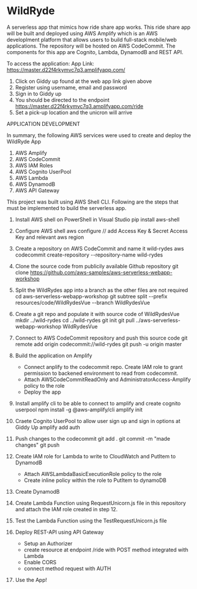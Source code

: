 # WildRyde
A serverless app that mimics how ride share app works. This ride share app will be built and deployed using AWS Amplify which is an AWS developlment platform that allows users to build full-stack mobile/web applications. The repository will be hosted on AWS CodeCommit. The components for this app are Cognito, Lambda, DynamodB and REST API. 

To access the application: 
App Link: https://master.d22f4rkymvc7q3.amplifyapp.com/
1. Click on Giddy up found at the web app link given above
2. Register using username, email and password
3. Sign in to Giddy up
4. You should be directed to the endpoint https://master.d22f4rkymvc7q3.amplifyapp.com/ride
5. Set a pick-up location and the unicron will arrive

APPLICATION DEVELOPMENT 

In summary, the following AWS services were used to create and deploy the WildRyde App

1. AWS Amplify
2. AWS CodeCommit
3. AWS IAM Roles
3. AWS Cognito UserPool
4. AWS Lambda
5. AWS DynamodB
6. AWS API Gateway 

This project was built using AWS Shell CLI. Following are the steps that must be implemented to build the serverless app. 

1. Install AWS shell on PowerShell in Visual Studio
pip install aws-shell

2. Configure AWS shell
aws configure
// add Access Key & Secret Access Key and relevant aws region

3. Create a repository on AWS CodeCommit and name it wild-rydes
aws codecommit create-repository --repository-name wild-rydes

4. Clone the source code from publicily available Github repository
git clone https://github.com/aws-samples/aws-serverless-webapp-workshop

5. Split the WildRydes app into a branch as the other files are not required
cd aws-serverless-webapp-workshop
git subtree split --prefix resources/code/WildRydesVue --branch WildRydesVue


6. Create a git repo and populate it with source code of WildRydesVue
mkdir ../wild-rydes
cd ../wild-rydes
git init
git pull ../aws-serverless-webapp-workshop WildRydesVue

7. Connect to AWS CodeCommit repository and push this source code
git remote add origin codecommit://wild-rydes
git push -u origin master

8. Build the application on Amplify 
    - Connect anplify to the codecommit repo. Create IAM role to grant permission to backened      environment to read from codecommit.
    - Attach AWSCodeCommitReadOnly and AdministratorAccess-Amplify policy to the role
    - Deploy the app

9. Install amplify cli to be able to connect to amplify and create cognito userpool
npm install -g @aws-amplify/cli
amplify init

10. Craete Cognito UserPool to allow user sign up and sign in options at Giddy Up 
amplify add auth

11. Push changes to the codecommit
git add .
git commit -m "made changes"
git push

12. Create IAM role for Lambda to write to CloudWatch and PutItem to DynamodB
    - Attach AWSLambdaBasicExecutionRole policy to the role 
    - Create inline policy within the role to PutItem to dynamoDB

13. Create DynamodB

14. Create Lambda Function using RequestUnicorn.js file in this repository and attach the IAM role created in step 12. 

15. Test the Lambda Function using the TestRequestUnicorn.js file 

16. Deploy REST-API using API Gateway
    - Setup an Authorizer
    - create resource at endpoint /ride with POST method integrated with Lambda
    - Enable CORS
    - connect method request with AUTH

17. Use the App! 
